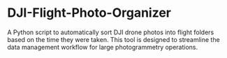 # DJI-Flight-Photo-Organizer
A Python script to automatically sort DJI drone photos into flight folders based on the time they were taken. This tool is designed to streamline the data management workflow for large photogrammetry operations.
